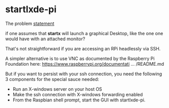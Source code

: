 startlxde-pi
============================


The problem [statement](https://www.raspberrypi.org/forums/viewtopic.php?t=210425)

if one assumes that **startx** will launch a graphical Desktop, like the one one would have with an attached monitor?

That's not straightforward if you are accessing an RPi headlessly via SSH.

A simpler alternative is to use VNC as documented by the Raspberry Pi Foundation here:
https://www.raspberrypi.org/documentati ... /README.md

But if you want to persist with your ssh connection, you need the following 3 components for the special sauce needed:
  * Run an X-windows server on your host OS
  * Make the ssh connection with X-windows forwarding enabled
  * From the Raspbian shell prompt, start the GUI with startlxde-pi.
